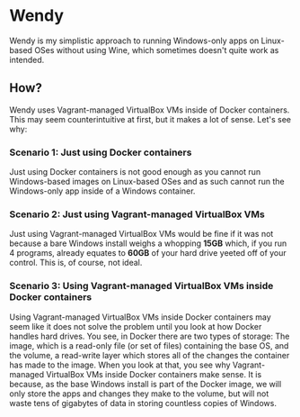 # Wendy
Wendy is my simplistic approach to running Windows-only apps on Linux-based OSes without using Wine, which sometimes doesn't quite work as intended.

## How?
Wendy uses Vagrant-managed VirtualBox VMs inside of Docker containers. This may seem counterintuitive at first, but it makes a lot of sense. Let's see why:

### Scenario 1: Just using Docker containers
Just using Docker containers is not good enough as you cannot run Windows-based images on Linux-based OSes and as such cannot run the Windows-only app inside of a Windows container.

### Scenario 2: Just using Vagrant-managed VirtualBox VMs
Just using Vagrant-managed VirtualBox VMs would be fine if it was not because a bare Windows install weighs a whopping **15GB** which, if you run 4 programs, already equates to **60GB** of your hard drive yeeted off of your control. This is, of course, not ideal.

### Scenario 3: Using Vagrant-managed VirtualBox VMs inside Docker containers
Using Vagrant-managed VirtualBox VMs inside Docker containers may seem like it does not solve the problem until you look at how Docker handles hard drives. You see, in Docker there are two types of storage: The image, which is a read-only file (or set of files) containing the base OS, and the volume, a read-write layer which stores all of the changes the container has made to the image. When you look at that, you see why Vagrant-managed VirtualBox VMs inside Docker containers make sense. It is because, as the base Windows install is part of the Docker image, we will only store the apps and changes they make to the volume, but will not waste tens of gigabytes of data in storing countless copies of Windows.
